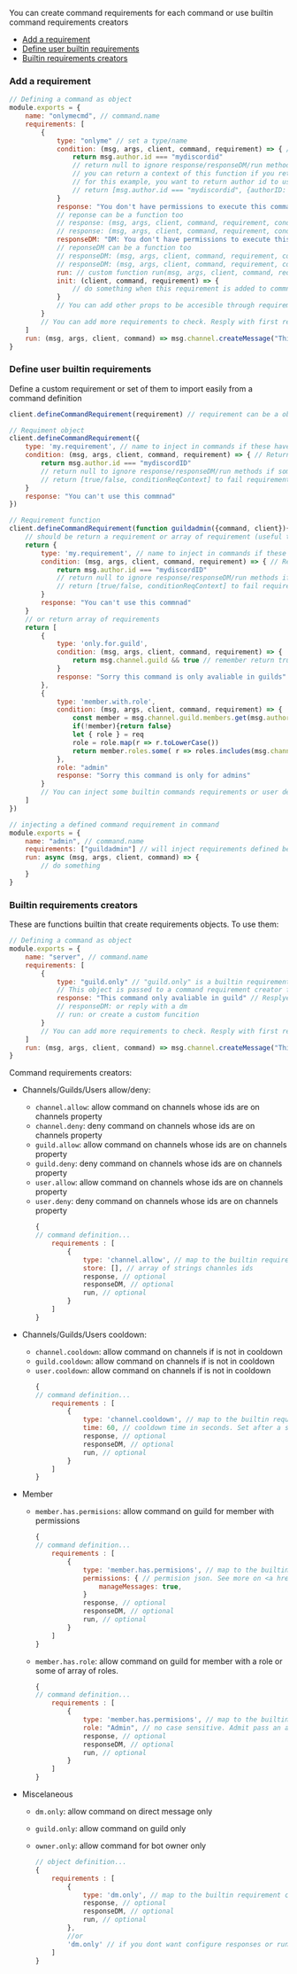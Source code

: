 You can create command requirements for each command or use builtin command requirements creators

- <a href="#add-requirement">Add a requirement</a>
- <a href="#define-user-requirement">Define user builtin requirements</a>
- <a href="#builtin-requirement">Builtin requirements creators</a>

### <div id="add-requirement">Add a requirement</div>

```js
// Defining a command as object
module.exports = {
	name: "onlymecmd", // command.name
	requirements: [
		{
			type: "onlyme" // set a type/name
			condition: (msg, args, client, command, requirement) => { // function to evaluate. if returns false do first of response/responseDM/run methods
				return msg.author.id === "mydiscordid"
				// return null to ignore response/responseDM/run methods if some these aren't undefined
				// you can return a context of this function if you return an array as [passCondition, conditionReqContext]
				// for this example, you want to return author id to use in response/responseDM/run methods
				// return [msg.author.id === "mydiscordid", {authorID: msg.author.id}]
			}
			response: "You don't have permissions to execute this command" // string/function<string/embed> => reply that string
			// reponse can be a function too
			// response: (msg, args, client, command, requirement, conditionReqContext) => returns string/embed
			// response: (msg, args, client, command, requirement, conditionReqContext) => "You don't have permissions to execute this command created by function"
			responseDM: "DM: You don't have permissions to execute this command" // string/function<string/embed> => reply that string with a direct message
			// reponseDM can be a function too
			// responseDM: (msg, args, client, command, requirement, conditionReqContext) => returns string/embed
			// responseDM: (msg, args, client, command, requirement, conditionReqContext) => "DM: You don't have permissions to execute this command created by function"
			run: // custom function run(msg, args, client, command, requirement, conditionReqContext)
			init: (client, command, requirement) => { 
				// do something when this requirement is added to commnad, for example add a hook to command
			}
			// You can add other props to be accesible through requirement variable
		}
		// You can add more requirements to check. Resply with first requirement failed to pass
	]
	run: (msg, args, client, command) => msg.channel.createMessage("This is my command") // If pass all command requirements, this will be run
}
```
### <div id="define-user-requirement">Define user builtin requirements</div>
Define a custom requirement or set of them to import easily from a command definition

```js
client.defineCommandRequirement(requirement) // requirement can be a object or a function

// Requiment object
client.defineCommandRequirement({
	type: 'my.requirement', // name to inject in commands if these have it as requirement
	condition: (msg, args, client, command, requirement) => { // Returns false to run first of response/responseDM/run actions
		return msg.author.id === "mydiscordID"
		// return null to ignore response/responseDM/run methods if some of these are defined
		// return [true/false, conditionReqContext] to fail requirement and pass a context to response/responseDM/run actions
	}
	response: "You can't use this commnad"
})

// Requirement function
client.defineCommandRequirement(function guildadmin({command, client}){ // function name will be the name to inject in commands
	// should be return a requirement or array of requirement (useful to pack multiple requirements as one)
	return {
		type: 'my.requirement', // name to inject in commands if these have it as requirement
		condition: (msg, args, client, command, requirement) => { // Returns false to run first of response/responseDM/run actions
			return msg.author.id === "mydiscordID"
			// return null to ignore response/responseDM/run methods if some of these are defined
			// return [true/false, conditionReqContext] to fail requirement and pass a context to response/responseDM/run actions
		}
		response: "You can't use this commnad"
	}
	// or return array of requirements
	return [
		{
			type: 'only.for.guild',
			condition: (msg, args, client, command, requirement) => {
				return msg.channel.guild && true // remember return true/false/null/[true/false, context]
			}
			response: "Sorry this command is only avaliable in guilds"
		},
		{
			type: 'member.with.role',
			condition: (msg, args, client, command, requirement) => {
				const member = msg.channel.guild.members.get(msg.author.id)
				if(!member){return false}
				let { role } = req
				role = role.map(r => r.toLowerCase())
				return member.roles.some( r => roles.includes(msg.channel.guild.roles.get(r).name.toLowerCase()) )
			},
			role: "admin"
			response: "Sorry this command is only for admins"
		}
		// You can inject some builtin commands requirements or user defined too
	]
})

// injecting a defined command requirement in command
module.exports = {
	name: "admin", // command.name
	requirements: ["guildadmin"] // will inject requirements defined below
	run: async (msg, args, client, command) => {
		// do something
	}
}
```

### <div id="builtin-requirement">Builtin requirements creators</div>

These are functions builtin that create requirements objects. To use them:

```js
// Defining a command as object
module.exports = {
	name: "server", // command.name
	requirements: [
		{
			type: "guild.only" // "guild.only" is a builtin requirement. this requirement only allow execution if message coming from a guild.
			// This object is passed to a command requirement creator function that returns a requirement object
			response: "This command only avaliable in guild" // Resplye with that if message doesn't come from a guild
			// responseDM: or reply with a dm
			// run: or create a custom funcition 
		}
		// You can add more requirements to check. Resply with first requirement failed to pass
	]
	run: (msg, args, client, command) => msg.channel.createMessage("This is my command") // Run this pass all requirements
}
```

Command requirements creators:

- Channels/Guilds/Users allow/deny:
	- `channel.allow`: allow command on channels whose ids are on channels property
	- `channel.deny`: deny command on channels whose ids are on channels property
	- `guild.allow`: allow command on channels whose ids are on channels property
	- `guild.deny`: deny command on channels whose ids are on channels property
	- `user.allow`: allow command on channels whose ids are on channels property
	- `user.deny`: deny command on channels whose ids are on channels property
		```js
		{
		// command definition...
			requirements : [
				{
					type: 'channel.allow', // map to the builtin requirement creator. Same interface for channels.deny
					store: [], // array of strings channles ids
					response, // optional
					responseDM, // optional
					run, // optional
				}
			]
		}
		```
- Channels/Guilds/Users cooldown:
	- `channel.cooldown`: allow command on channels if is not in cooldown
	- `guild.cooldown`: allow command on channels if is not in cooldown
	- `user.cooldown`: allow command on channels if is not in cooldown
		```js
		{
		// command definition...
			requirements : [
				{
					type: 'channel.cooldown', // map to the builtin requirement creator
					time: 60, // cooldown time in seconds. Set after a suscefully command execution
					response, // optional
					responseDM, // optional
					run, // optional
				}
			]
		}
		```

- Member
	- `member.has.permisions`: allow command on guild for member with permissions
		```js
		{
		// command definition...
			requirements : [
				{
					type: 'member.has.permisions', // map to the builtin requirement creator.
					permissions: { // permision json. See more on <a href="#add-requirement">Add a requirement</a> https://abal.moe/Eris/docs/Permission
						manageMessages: true,
					}
					response, // optional
					responseDM, // optional
					run, // optional
				}
			]
		}
		```

	- `member.has.role`: allow command on guild for member with a role or some of array of roles.
		```js
		{
		// command definition...
			requirements : [
				{
					type: 'member.has.permisions', // map to the builtin requirement creator.
					role: "Admin", // no case sensitive. Admit pass an array of role names
					response, // optional
					responseDM, // optional
					run, // optional
				}
			]
		}
		```


- Miscelaneous
	- `dm.only`: allow command on direct message only
	- `guild.only`: allow command on guild only
	- `owner.only`: allow command for bot owner only

		```js
		// object definition...
		{
			requirements : [
				{
					type: 'dm.only', // map to the builtin requirement creator.
					response, // optional
					responseDM, // optional
					run, // optional
				},
				//or
				'dm.only' // if you dont want configure responses or run methods
			]
		}
		```
